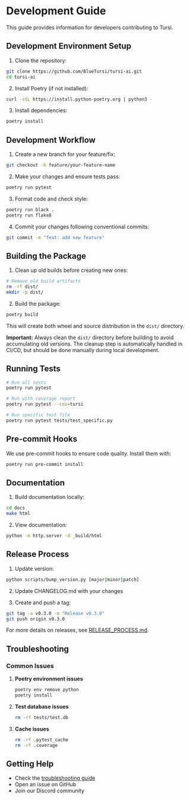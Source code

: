 # Development Guide

This guide provides information for developers contributing to Tursi.

## Development Environment Setup

1. Clone the repository:
```bash
git clone https://github.com/BlueTursi/tursi-ai.git
cd tursi-ai
```

2. Install Poetry (if not installed):
```bash
curl -sSL https://install.python-poetry.org | python3 -
```

3. Install dependencies:
```bash
poetry install
```

## Development Workflow

1. Create a new branch for your feature/fix:
```bash
git checkout -b feature/your-feature-name
```

2. Make your changes and ensure tests pass:
```bash
poetry run pytest
```

3. Format code and check style:
```bash
poetry run black .
poetry run flake8
```

4. Commit your changes following conventional commits:
```bash
git commit -m "feat: add new feature"
```

## Building the Package

1. Clean up old builds before creating new ones:
```bash
# Remove old build artifacts
rm -rf dist/
mkdir -p dist/
```

2. Build the package:
```bash
poetry build
```

This will create both wheel and source distribution in the `dist/` directory.

**Important:** Always clean the `dist/` directory before building to avoid accumulating old versions. The cleanup step is automatically handled in CI/CD, but should be done manually during local development.

## Running Tests

```bash
# Run all tests
poetry run pytest

# Run with coverage report
poetry run pytest --cov=tursi

# Run specific test file
poetry run pytest tests/test_specific.py
```

## Pre-commit Hooks

We use pre-commit hooks to ensure code quality. Install them with:

```bash
poetry run pre-commit install
```

## Documentation

1. Build documentation locally:
```bash
cd docs
make html
```

2. View documentation:
```bash
python -m http.server -d _build/html
```

## Release Process

1. Update version:
```bash
python scripts/bump_version.py [major|minor|patch]
```

2. Update CHANGELOG.md with your changes

3. Create and push a tag:
```bash
git tag -a v0.3.0 -m "Release v0.3.0"
git push origin v0.3.0
```

For more details on releases, see [RELEASE_PROCESS.md](RELEASE_PROCESS.md).

## Troubleshooting

### Common Issues

1. **Poetry environment issues**
   ```bash
   poetry env remove python
   poetry install
   ```

2. **Test database issues**
   ```bash
   rm -rf tests/test.db
   ```

3. **Cache issues**
   ```bash
   rm -rf .pytest_cache
   rm -rf .coverage
   ```

## Getting Help

- Check the [troubleshooting guide](../troubleshooting.md)
- Open an issue on GitHub
- Join our Discord community
